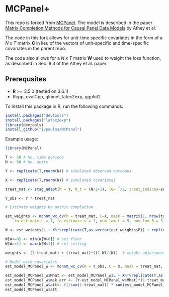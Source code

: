# MCPanel+

This repo is forked from [MCPanel](https://github.com/susanathey/MCPanel/). The model is described in the paper [Matrix Completion Methods for Causal Panel Data Models](http://arxiv.org/abs/1710.10251) by Athey et al. 

The code in this fork allows for unit-time specific covariates in the form of a *N x T* matrix **C** in lieu of the vectors of unit-specific and time-specific covariates in the parent repo. 

The code also allows for a *N x T* matrix **W** used to weight the loss function, as described in Sec. 8.3 of the Athey et al. paper. 


Prerequsites
------

* **R** >= 3.5.0 (tested on 3.6.1)
 * Rcpp, evalCpp, glmnet, latex2exp, ggplot2

To install this package in R, run the following commands:

```R
install.packages("devtools")
install.packages("latex2exp")
library(devtools) 
install_github("jvpoulos/MCPanel")
```

Example usage:

```R
library(MCPanel)

T <- 50 # No. time periods
N <- 50 # No. units

Y <- replicate(T,rnorm(N)) # simulated observed outcomes

X <- replicate(T,rnorm(N)) # simulated covariates

treat_mat <- stag_adapt(M = Y, N_t = (N/2+1), T0= T/2, treat_indices=seq(N/2, N, 1)) # 0s are treated

Y_obs <- Y * treat_mat

# Estimate weights by matrix completion

est_weights <- mcnnm_wc_cv(M = treat_mat, C=X, mask = matrix(1, nrow(treat_mat), ncol(treat_mat)), W = matrix(1, nrow(treat_mat), ncol(treat_mat)), 
	to_estimate_u = 1, to_estimate_v = 1, num_lam_L = 5, num_lam_B = 5, niter = 100, rel_tol = 1e-05, cv_ratio = 0.8, num_folds = 2, is_quiet = 0) # no missing values

W <- est_weights$L + X%*%replicate(T,as.vector(est_weights$B)) + replicate(T,est_weights$u) + t(replicate(N,est_weights$v))

W[W<=0] <- min(W[W>0]) # set floor
W[W>=1] <- max(W[W<1]) # set ceiling

weights <- (1-treat_mat) + (treat_mat)*((1-W)/(W))  # weight adjustment (treated are 0)

# Model with covariates
est_model_MCPanel_w <- mcnnm_wc_cv(M = Y_obs, C = X, mask = treat_mat, W = weights, to_normalize = 1, to_estimate_u = 1, to_estimate_v = 1, num_lam_L = 5, num_lam_B = 5, niter = 100, rel_tol = 1e-05, cv_ratio = 0.8, num_folds = 2, is_quiet = 0)

est_model_MCPanel_w$Mhat <- est_model_MCPanel_w$L + X%*%replicate(T,as.vector(est_model_MCPanel_w$B)) + replicate(T,est_model_MCPanel_w$u) + t(replicate(N,est_model_MCPanel_w$v))
est_model_MCPanel_w$msk_err <- (Y-est_model_MCPanel_w$Mhat)*(1-treat_mat)
est_model_MCPanel_w$att<- (1/sum(1-treat_mat)) * sum(est_model_MCPanel_w$msk_err)
est_model_MCPanel_w$att
```